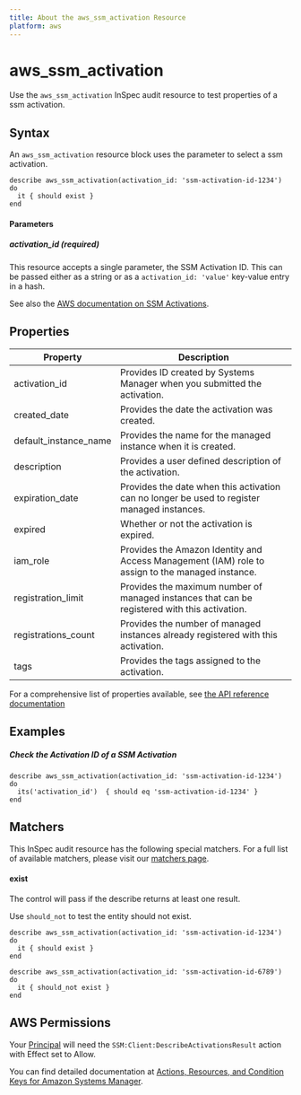 ```yaml
---
title: About the aws_ssm_activation Resource
platform: aws
---
```


# aws\_ssm\_activation

Use the `aws_ssm_activation` InSpec audit resource to test properties of a ssm activation.

## Syntax

 An `aws_ssm_activation` resource block uses the parameter to select a ssm activation.

    describe aws_ssm_activation(activation_id: 'ssm-activation-id-1234') do
      it { should exist }
    end

#### Parameters

##### activation_id _(required)_

This resource accepts a single parameter, the SSM Activation ID.
This can be passed either as a string or as a `activation_id: 'value'` key-value entry in a hash.

See also the [AWS documentation on SSM Activations](https://docs.aws.amazon.com/systems-manager/latest/userguide/activations.html).

## Properties

|Property                     | Description|
| ---                         | --- |
|activation\_id               | Provides  ID created by Systems Manager when you submitted the activation. |
|created\_date                | Provides the date the activation was created. |
|default\_instance\_name      | Provides the name for the managed instance when it is created. |
|description                  | Provides a user defined description of the activation. |
|expiration\_date             | Provides the date when this activation can no longer be used to register managed instances. |
|expired                      | Whether or not the activation is expired. |
|iam\_role                    | Provides the Amazon Identity and Access Management (IAM) role to assign to the managed instance. |
|registration\_limit          | Provides the maximum number of managed instances that can be registered with this activation. |
|registrations\_count         | Provides the number of managed instances already registered with this activation. |
|tags                         | Provides the tags assigned to the activation. |

For a comprehensive list of properties available, see [the API reference documentation](https://docs.aws.amazon.com/systems-manager/latest/APIReference/API_Activation.html)

## Examples

##### Check the Activation ID of a SSM Activation

    describe aws_ssm_activation(activation_id: 'ssm-activation-id-1234') do
      its('activation_id')  { should eq 'ssm-activation-id-1234' }
    end

## Matchers

This InSpec audit resource has the following special matchers. For a full list of available matchers, please visit our [matchers page](https://www.inspec.io/docs/reference/matchers/).

#### exist

The control will pass if the describe returns at least one result.

Use `should_not` to test the entity should not exist.

    describe aws_ssm_activation(activation_id: 'ssm-activation-id-1234') do
      it { should exist }
    end

    describe aws_ssm_activation(activation_id: 'ssm-activation-id-6789') do
      it { should_not exist }
    end

## AWS Permissions

Your [Principal](https://docs.aws.amazon.com/IAM/latest/UserGuide/intro-structure.html#intro-structure-principal) will need the `SSM:Client:DescribeActivationsResult` action with Effect set to Allow.

You can find detailed documentation at [Actions, Resources, and Condition Keys for Amazon Systems Manager](https://docs.aws.amazon.com/IAM/latest/UserGuide/list_awssystemsmanager.html).